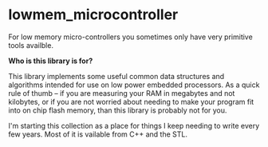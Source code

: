 # lowmem_microcontroller

For low memory micro-controllers you sometimes only have very primitive tools availble. 

<B>Who is this library is for?</B>

<P>This library implements some useful common data structures and algorithms intended for use on low power embedded processors.  As a quick rule of thumb – if you are measuring your RAM in megabytes and not kilobytes, or if you are not worried about needing to make your program fit into on chip flash memory, than this library is probably not for you.</P>


I'm starting this collection as a place for things I keep needing to write every few years. 
Most of it is vailable from C++ and the STL. 
